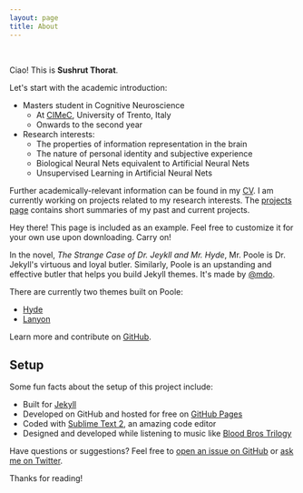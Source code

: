 ```yaml
---
layout: page
title: About
---
```


<br>

Ciao! This is **Sushrut Thorat**. 

Let's start with the academic introduction:

* Masters student in Cognitive Neuroscience
  + At [CIMeC](http://web.unitn.it/en/cimec "Centre for Mind/Brain Sciences"), University of Trento, Italy
  + Onwards to the second year
* Research interests:
  + The properties of information representation in the brain
  + The nature of personal identity and subjective experience
  + Biological Neural Nets equivalent to Artificial Neural Nets
  + Unsupervised Learning in Artificial Neural Nets
  
Further academically-relevant information can be found in my [CV]({{site.url}}/assets/cv-full.pdf). I am currently working on projects related to my research interests. The [projects page]({{site.url}}/projects/) contains short summaries of my past and current projects.

<p class="message">
  Hey there! This page is included as an example. Feel free to customize it for your own use upon downloading. Carry on!
</p>

In the novel, *The Strange Case of Dr. Jeykll and Mr. Hyde*, Mr. Poole is Dr. Jekyll's virtuous and loyal butler. Similarly, Poole is an upstanding and effective butler that helps you build Jekyll themes. It's made by [@mdo](https://twitter.com/mdo).

There are currently two themes built on Poole:

* [Hyde](http://hyde.getpoole.com)
* [Lanyon](http://lanyon.getpoole.com)

Learn more and contribute on [GitHub](https://github.com/poole).

## Setup

Some fun facts about the setup of this project include:

* Built for [Jekyll](http://jekyllrb.com)
* Developed on GitHub and hosted for free on [GitHub Pages](https://pages.github.com)
* Coded with [Sublime Text 2](http://sublimetext.com), an amazing code editor
* Designed and developed while listening to music like [Blood Bros Trilogy](https://soundcloud.com/maddecent/sets/blood-bros-series)

Have questions or suggestions? Feel free to [open an issue on GitHub](https://github.com/poole/issues/new) or [ask me on Twitter](https://twitter.com/mdo).

Thanks for reading!
